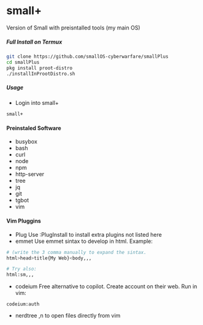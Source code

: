 # small+

Version of Small with preisntalled tools (my main OS)

##### Full Install on Termux

```bash
git clone https://github.com/smallOS-cyberwarfare/smallPlus
cd smallPlus
pkg install proot-distro
./installInProotDistro.sh
```

##### Usage

- Login into small+
```bash
small+
```

#### Preinstaled Software
- busybox
- bash
- curl 
- node
- npm
- http-server
- tree
- jq
- git
- tgbot
- vim



#### Vim Pluggins
- Plug
Use :PlugInstall <name of plugin> to install extra plugins not listed here
- emmet
Use emmet sintax to develop in html. Example:
```bash
# (write the 3 comma manually to expand the sintax.
html>head>title{My Web}<body,,, 

# Try also:
html:sm,,,
```
- codeium
Free alternative to copilot. Create account on their web. Run in vim:
```
codeium:auth
```
- nerdtree
,n to open files directly from vim 
